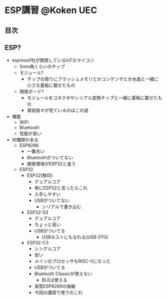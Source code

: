 # ESP講習 @Koken UEC
## 目次
## ESP?
- espressif社が開発しているIoTなマイコン
	- 5mm角くらいのチップ
	- モジュール?
		- チップの周りにフラッシュメモリとかコンデンサとか水晶と一緒に小さな基板に載せたもの
	- 開発ボード?
		- モジュールをコネクタやシリアル変換チップと一緒に基板に載せたもの
		- 普段我々が見ているのはこの姿
- 機能
	- WiFi
	- Bluetooth
	- 性能が良い
- 何種類かある
	- ESP8266
		- 一番古い
		- Bluetoothがついてない
		- 開発環境がESP32と違う
	- ESP32
		- ESP32(無印)
			- デュアルコア
			- 単にESP32と言ったらこれ
			- 入手しやすい
			- USBがついてない
				- シリアルで書き込む
		- ESP32-S3
			- デュアルコア
			- ちょっと高い
			- USBがついてる
				- USBホストにもなれる(USB OTG)
		- ESP32-C3
			- シングルコア
			- 安い
			- メインのプロセッサもRISC-Vになった
			- USBがついてる
			- Bluetooth Classicが使えない
				- BLEは使える
			- 実質ESP8266の後継
			- 今回の講習で使うのこれ
